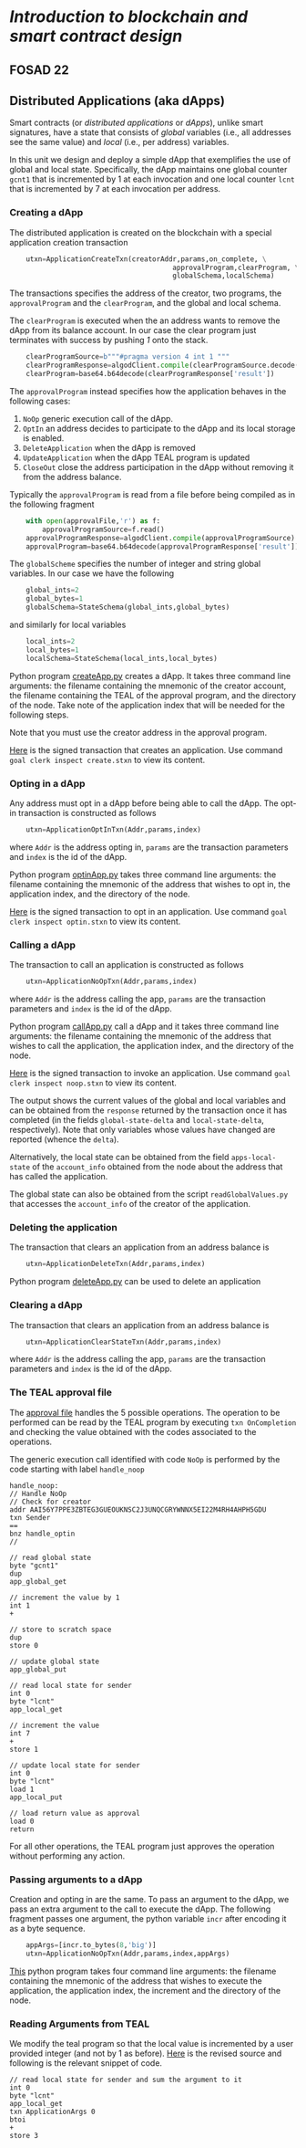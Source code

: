 # *Introduction to blockchain and smart contract design*
## FOSAD 22 ##

## Distributed Applications (aka dApps) ##

Smart contracts (or *distributed applications* or *dApps*), 
unlike smart signatures, have a state that consists of
*global* variables (i.e., all addresses see the same value) 
and *local* (i.e., per address) variables.

In this unit we design and deploy 
a simple dApp that exemplifies the use of global and local state.
Specifically, the dApp maintains one global counter 
```gcnt1```  that is incremented by 1 at each invocation
and one local counter 
```lcnt``` that is incremented by 7 at each invocation per address.

### Creating a dApp ###

The distributed application is created on the blockchain with a special 
application creation transaction

```python
    utxn=ApplicationCreateTxn(creatorAddr,params,on_complete, \
                                        approvalProgram,clearProgram, \
                                        globalSchema,localSchema)
```
The transactions specifies the address of the creator,
two programs, the ```approvalProgram``` and the ```clearProgram```, 
and the global and local schema.

The ```clearProgram``` is executed when the an address wants to remove
the dApp from its balance account.
In our case the clear program just terminates
with success by pushing *1* onto the stack.

```python
    clearProgramSource=b"""#pragma version 4 int 1 """
    clearProgramResponse=algodClient.compile(clearProgramSource.decode('utf-8'))
    clearProgram=base64.b64decode(clearProgramResponse['result'])
```

The ```approvalProgram``` instead specifies how the application behaves
in the following cases:

1. ```NoOp``` generic execution call of the dApp.
2. ```OptIn``` an address decides to participate to the dApp and its local
storage is enabled.
3. ```DeleteApplication``` when the dApp is removed
4. ```UpdateApplication``` when the dApp TEAL program is updated
5. ```CloseOut``` close the address participation in the dApp without
 removing it from the address balance.

Typically the ```approvalProgram``` is read from a file before being compiled as in the following fragment

```python
    with open(approvalFile,'r') as f:
        approvalProgramSource=f.read()
    approvalProgramResponse=algodClient.compile(approvalProgramSource)
    approvalProgram=base64.b64decode(approvalProgramResponse['result'])
```

The ```globalScheme``` specifies the number of integer and string global
variables. In our case we have the following

```python
    global_ints=2
    global_bytes=1
    globalSchema=StateSchema(global_ints,global_bytes)
```
and similarly for local variables

```python
    local_ints=2
    local_bytes=1
    localSchema=StateSchema(local_ints,local_bytes)
```

Python program [createApp.py](createApp.py) creates a dApp. 
It takes three command line arguments: 
the filename containing the mnemonic of the creator account,
the filename containing the TEAL of the approval program,
and the directory of the node.
Take note of the application index that will be needed for the following steps.

Note that you must use the creator address in the approval program. 

[Here](./TX/create.stxn) is the signed transaction that creates an application.
Use command ```goal clerk inspect create.stxn``` to view its content.

### Opting in a dApp ###
Any address must opt in a dApp before being able to call the dApp.
The opt-in transaction is constructed as follows

```python
    utxn=ApplicationOptInTxn(Addr,params,index)
```
where ```Addr``` is the address opting in, ```params``` are the transaction parameters
and ```index``` is the id of the dApp.

Python program [optinApp.py](optinApp.py) takes three command line arguments: 
the filename containing the mnemonic of the address that wishes to opt in, 
the application index, and the directory of the node.

[Here](./TX/optin.stxn) is the signed transaction to opt in an application.
Use command ```goal clerk inspect optin.stxn``` to view its content.

### Calling a dApp ###
The transaction to call an application is constructed as follows

```python
    utxn=ApplicationNoOpTxn(Addr,params,index)
```
where ```Addr``` is the address calling the app, 
```params``` are the transaction parameters
and ```index``` is the id of the dApp.

Python program [callApp.py](callApp.py) call a dApp and 
it takes three command line arguments: 
the filename containing the mnemonic of the address that wishes to call
the application, the application index, and the directory of the node.
    
[Here](./TX/noop.stxn) is the signed transaction to invoke an application.
Use command ```goal clerk inspect noop.stxn``` to view its content.

The output shows the current values of the global and local variables and
can be obtained from the ```response``` returned by the transaction once it 
has completed 
(in the fields ```global-state-delta``` and ```local-state-delta```, respectively).
Note that only variables whose values have changed are reported 
(whence the ```delta```).

Alternatively, the local state can be obtained from the field ```apps-local-state``` 
of the ```account_info``` obtained from the node about the address that has called the application.

The global state can also be obtained from the script ```readGlobalValues.py``` that accesses 
    the ```account_info``` of the creator of the application.

### Deleting the application ###

The transaction that clears an application from an address balance is 
```python
    utxn=ApplicationDeleteTxn(Addr,params,index)
```
Python program [deleteApp.py](deleteApp.py) can be used to delete an application

### Clearing a dApp ###

The transaction that clears an application from an address balance is 
```python
    utxn=ApplicationClearStateTxn(Addr,params,index)
```
where ```Addr``` is the address calling the app, 
```params``` are the transaction parameters
and ```index``` is the id of the dApp.


### The TEAL approval file ###

The [approval file](01-class.teal) handles the 5 possible operations.
The operation to be performed can be read by the TEAL program 
by executing ```txn OnCompletion``` and checking the
value obtained with the codes associated to the operations.

The generic execution call identified with code ```NoOp```
is performed by the code starting with label ```handle_noop```


```
handle_noop:
// Handle NoOp
// Check for creator
addr AAI56Y7PPE3ZBTEG3GUEOUKNSC2J3UNQCGRYWNNX5EI22M4RH4AHPH5GDU
txn Sender
==
bnz handle_optin
//

// read global state
byte "gcnt1"
dup
app_global_get

// increment the value by 1
int 1
+

// store to scratch space
dup
store 0

// update global state
app_global_put

// read local state for sender
int 0
byte "lcnt"
app_local_get

// increment the value
int 7
+
store 1

// update local state for sender
int 0
byte "lcnt"
load 1
app_local_put

// load return value as approval
load 0
return
```


For all other operations, the TEAL program just approves the operation without
performing any action.
    
### Passing arguments to a dApp ###

Creation and opting in are the same.
To pass an argument to the dApp, we pass an extra argument to the call to
execute the dApp. The following fragment passes one argument, the python variable
```incr``` after encoding it as a byte sequence.

```python
    appArgs=[incr.to_bytes(8,'big')]
    utxn=ApplicationNoOpTxn(Addr,params,index,appArgs)
```
[This](callIntArgApp.py) python program 
takes four command line arguments: 
the filename containing the mnemonic of the address that wishes to execute the application,
the application index, the increment and the directory of the node.

### Reading Arguments from TEAL ###

We modify the teal program so that the local value is incremented by a user provided 
integer (and not by 1 as before). [Here](02-class.teal) is the revised source and
following is the relevant snippet of code.

```
// read local state for sender and sum the argument to it
int 0
byte "lcnt"
app_local_get
txn ApplicationArgs 0
btoi
+
store 3
```


